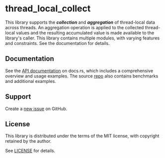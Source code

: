 # thread_local_collect

This library supports the **_collection_** and **_aggregation_** of thread-local data across threads. An aggregation operation is applied to the collected thread-local values and the resulting accumulated value is made available to the library's caller. This library contains multiple modules, with varying features and constraints. See the documentation for details.

## Documentation

See the [API documentation](https://docs.rs/thread_local_collect/latest/thread_local_collect/) on docs.rs, which includes  a comprehensive overview and usage examples. The source [repo](https://github.com/pvillela/rust-thread-local-collect/tree/main) also contains benchmarks and additional examples.

## Support

Create a [new issue](https://github.com/pvillela/rust-thread-local-collect/issues/new) on GitHub.

## License

This library is distributed under the terms of the MIT license, with copyright retained by the author.

See [LICENSE](https://github.com/pvillela/rust-thread-local-collect/tree/main/LICENSE) for details.
